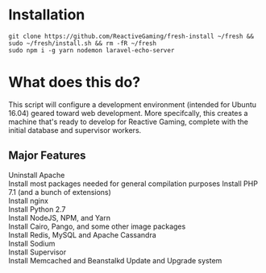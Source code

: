 # Installation
`git clone https://github.com/ReactiveGaming/fresh-install ~/fresh && sudo ~/fresh/install.sh && rm -fR ~/fresh`  
`sudo npm i -g yarn nodemon laravel-echo-server`

# What does this do?
This script will configure a development environment (intended for Ubuntu 16.04) geared toward web development. More specifcally, this creates a machine that's ready to develop for Reactive Gaming, complete with the initial database and supervisor workers.

## Major Features
Uninstall Apache  
Install most packages needed for general compilation purposes
Install PHP 7.1 (and a bunch of extensions)  
Install nginx  
Install Python 2.7  
Install NodeJS, NPM, and Yarn  
Install Cairo, Pango, and some other image packages  
Install Redis, MySQL and Apache Cassandra  
Install Sodium  
Install Supervisor  
Install Memcached and Beanstalkd
Update and Upgrade system
